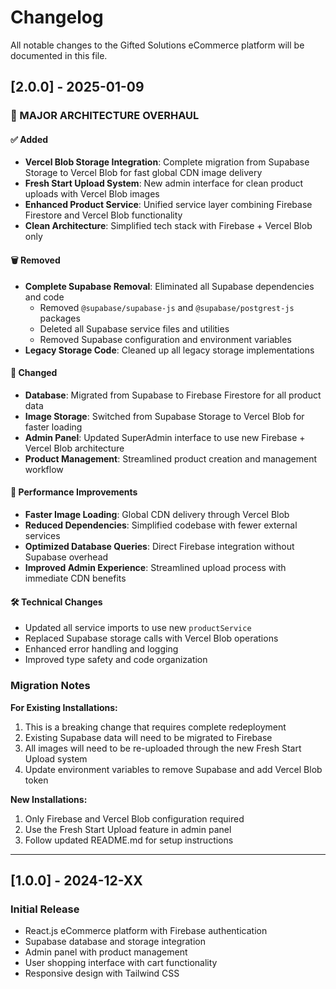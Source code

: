 # Changelog

All notable changes to the Gifted Solutions eCommerce platform will be documented in this file.

## [2.0.0] - 2025-01-09

### 🚀 MAJOR ARCHITECTURE OVERHAUL

#### ✅ Added
- **Vercel Blob Storage Integration**: Complete migration from Supabase Storage to Vercel Blob for fast global CDN image delivery
- **Fresh Start Upload System**: New admin interface for clean product uploads with Vercel Blob images
- **Enhanced Product Service**: Unified service layer combining Firebase Firestore and Vercel Blob functionality
- **Clean Architecture**: Simplified tech stack with Firebase + Vercel Blob only

#### 🗑️ Removed
- **Complete Supabase Removal**: Eliminated all Supabase dependencies and code
  - Removed `@supabase/supabase-js` and `@supabase/postgrest-js` packages
  - Deleted all Supabase service files and utilities
  - Removed Supabase configuration and environment variables
- **Legacy Storage Code**: Cleaned up all legacy storage implementations

#### 🔄 Changed
- **Database**: Migrated from Supabase to Firebase Firestore for all product data
- **Image Storage**: Switched from Supabase Storage to Vercel Blob for faster loading
- **Admin Panel**: Updated SuperAdmin interface to use new Firebase + Vercel Blob architecture
- **Product Management**: Streamlined product creation and management workflow

#### 🎯 Performance Improvements
- **Faster Image Loading**: Global CDN delivery through Vercel Blob
- **Reduced Dependencies**: Simplified codebase with fewer external services
- **Optimized Database Queries**: Direct Firebase integration without Supabase overhead
- **Improved Admin Experience**: Streamlined upload process with immediate CDN benefits

#### 🛠️ Technical Changes
- Updated all service imports to use new `productService`
- Replaced Supabase storage calls with Vercel Blob operations
- Enhanced error handling and logging
- Improved type safety and code organization

### Migration Notes

**For Existing Installations:**
1. This is a breaking change that requires complete redeployment
2. Existing Supabase data will need to be migrated to Firebase
3. All images will need to be re-uploaded through the new Fresh Start Upload system
4. Update environment variables to remove Supabase and add Vercel Blob token

**New Installations:**
1. Only Firebase and Vercel Blob configuration required
2. Use the Fresh Start Upload feature in admin panel
3. Follow updated README.md for setup instructions

---

## [1.0.0] - 2024-12-XX

### Initial Release
- React.js eCommerce platform with Firebase authentication
- Supabase database and storage integration
- Admin panel with product management
- User shopping interface with cart functionality
- Responsive design with Tailwind CSS

